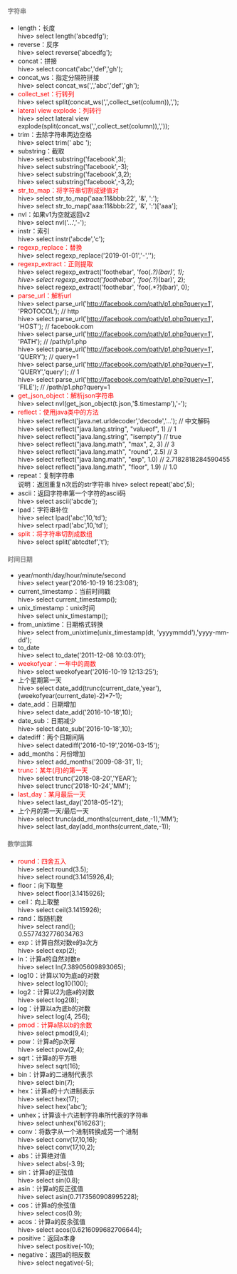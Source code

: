 #### <font color=gray>字符串</font>
- length：长度  
hive> select length('abcedfg');
- reverse：反序  
hive> select reverse('abcedfg');  
- concat：拼接  
hive> select concat('abc','def','gh');  
- concat_ws：指定分隔符拼接  
hive> select concat_ws(',','abc','def','gh');  
- <font color=red>collect_set：行转列</font>  
hive> select split(concat_ws(',',collect_set(column)),',');  
- <font color=red>lateral view explode：列转行</font>  
hive> select lateral view explode(split(concat_ws(',',collect_set(column)),','));  
- trim：去除字符串两边空格  
hive> select trim(' abc ');  
- substring：截取  
hive> select substring('facebook',3);  
hive> select substring('facebook',-3);  
hive> select substring('facebook',3,2);  
hive> select substring('facebook',-3,2);  
- <font color=red>str_to_map：将字符串切割成键值对</font>  
hive> select str_to_map('aaa:11&bbb:22', '&', ':');  
hive> select str_to_map('aaa:11&bbb:22', '&', ':')['aaa'];  
- nvl：如果v1为空就返回v2  
hive> select nvl('...','-');  
- instr：索引  
hive> select instr('abcde','c');
- <font color=red>regexp_replace：替换</font>  
hive> select regexp_replace('2019-01-01','-','');
- <font color=red>regexp_extract：正则提取</font>  
hive> select regexp_extract('foothebar', 'foo(.*?)(bar)', 1);  
hive> select regexp_extract('foothebar', 'foo(.*?)(bar)', 2);  
hive> select regexp_extract('foothebar', 'foo(.*?)(bar)', 0);  
- <font color=red>parse_url：解析url</font>  
hive> select parse_url('http://facebook.com/path/p1.php?query=1', 'PROTOCOL');           // http  
hive> select parse_url('http://facebook.com/path/p1.php?query=1', 'HOST');		         // facebook.com​  
hive> select parse_url('http://facebook.com/path/p1.php?query=1', 'PATH');		         // /path/p1.php​  
hive> select parse_url('http://facebook.com/path/p1.php?query=1', 'QUERY');		         // query=1  
hive> select parse_url('http://facebook.com/path/p1.php?query=1', 'QUERY','query');	     //  1  
hive> ​select parse_url('http://facebook.com/path/p1.php?query=1', 'FILE');			     // /path/p1.php?query=1​  
- <font color=red>get_json_object：解析json字符串</font>  
hive> select nvl(get_json_object(t.json,'$.timestamp'),'-');  
- <font color=red>reflect：使用java类中的方法</font>  
hive> select reflect('java.net.urldecoder','decode','...');      // 中文解码  
hive> select reflect("java.lang.string", "valueof", 1)         	 // 1  
hive> select reflect("java.lang.string", "isempty")              // true  
hive> select reflect("java.lang.math", "max", 2, 3)              // 3  
hive> select reflect("java.lang.math", "round", 2.5)             // 3  
hive> select reflect("java.lang.math", "exp", 1.0)            	 // 2.7182818284590455  
hive> select reflect("java.lang.math", "floor", 1.9)           	 // 1.0  
- repeat：复制字符串  
说明：返回重复n次后的str字符串
hive> select repeat('abc',5);  
- ascii：返回字符串第一个字符的ascii码  
hive> select ascii('abcde');  
- lpad：字符串补位  
hive> select lpad('abc',10,'td');  
hive> select rpad('abc',10,'td');  
- <font color=red>split：将字符串切割成数组</font>  
hive> select split('abtcdtef','t');  
#### <font color=gray>时间日期</font>
- year/month/day/hour/minute/second  
hive> select year('2016-10-19 16:23:08');  
- current_timestamp：当前时间戳  
hive> select current_timestamp();  
- unix_timestamp：unix时间  
hive> select unix_timestamp();  
- from_unixtime：日期格式转换  
hive> select from_unixtime(unix_timestamp(dt, 'yyyymmdd'),'yyyy-mm-dd');  
- to_date  
hive> select to_date('2011-12-08 10:03:01');  
- <font color=red>weekofyear：一年中的周数</font>  
hive> select weekofyear('2016-10-19 12:13:25'); 
- 上个星期第一天  
hive> select date_add(trunc(current_date,'year'),(weekofyear(current_date)-2)*7-1);
- date_add：日期增加  
hive> select date_add('2016-10-18',10);  
- date_sub：日期减少  
hive> select date_sub('2016-10-18',10);   
- datediff：两个日期间隔  
hive> select datediff('2016-10-19','2016-03-15');  
- add_months：月份增加  
hive> select add_months('2009-08-31', 1);    
- <font color=red>trunc：某年(月)的第一天</font>  
hive> select trunc('2018-08-20','YEAR');  
hive> select trunc('2018-10-24','MM');  
- <font color=red>last_day：某月最后一天</font>  
hive> select last_day('2018-05-12');  
- 上个月的第一天/最后一天  
hive> select trunc(add_months(current_date,-1),'MM');  
hive> select last_day(add_months(current_date,-1));  
#### <font color=gray>数学运算</font>
- <font color=red>round：四舍五入</font>  
hive> select round(3.5);  
hive> select round(3.1415926,4);  
- floor：向下取整  
hive> select floor(3.1415926);  
- ceil：向上取整  
hive> select ceil(3.1415926);  
- rand：取随机数  
hive> select rand();  
0.5577432776034763  
- exp：计算自然对数e的a次方  
hive> select exp(2);  
- ln：计算a的自然对数e  
hive> select ln(7.38905609893065);  
- log10：计算以10为底a的对数  
hive> select log10(100);  
- log2：计算以2为底a的对数  
hive> select log2(8);  
- log：计算以a为底b的对数  
hive> select log(4, 256);  
- <font color=red>pmod：计算a除以b的余数</font>  
hive> select pmod(9,4);  
- pow：计算a的p次幂  
hive> select pow(2,4);  
- sqrt：计算a的平方根  
hive> select sqrt(16);  
- bin：计算a的二进制代表示  
hive> select bin(7);  
- hex：计算a的十六进制表示  
hive> select hex(17);  
hive> select hex('abc');  
- unhex；计算该十六进制字符串所代表的字符串  
hive> select unhex('616263');  
- conv：将数字从一个进制转换成另一个进制  
hive> select conv(17,10,16);  
hive> select conv(17,10,2);  
- abs：计算绝对值  
hive> select abs(-3.9);  
- sin：计算a的正弦值  
hive> select sin(0.8);  
- asin：计算a的反正弦值  
hive> select asin(0.7173560908995228);  
- cos：计算a的余弦值  
hive> select cos(0.9);  
- acos：计算a的反余弦值  
hive> select acos(0.6216099682706644);  
- positive：返回a本身  
hive> select positive(-10);  
- negative：返回a的相反数  
hive> select negative(-5);  
